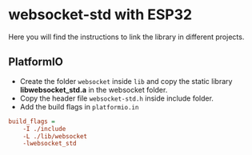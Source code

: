 # websocket-std with ESP32

Here you will find the instructions to link the library in different projects.

## PlatformIO

- Create the folder ``websocket`` inside ``lib`` and copy the static library **libwebsocket_std.a** in the websocket folder.
- Copy the header file ``websocket-std.h`` inside include folder.
- Add the build flags in ``platformio.in``

```ini
build_flags = 
    -I ./include
    -L ./lib/websocket
    -lwebsocket_std
```